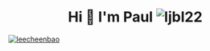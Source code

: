 <h1 align="center">Hi 👋 I'm Paul <img src="https://komarev.com/ghpvc/?username=leecheenbao&label=Profile%20views&color=0e75b6&style=flat" alt="ljbl22" /></h1> 

<p align="left"> <a href="https://github.com/ryo-ma/github-profile-trophy"><img src="https://github-profile-trophy.vercel.app/?username=leecheenbao&title=Repositories,Commits,Followers,Stars&theme=juicyfresh" alt="leecheenbao" /></a> </p>

<!--
**leecheenbao/leecheenbao** is a ✨ _special_ ✨ repository because its `README.md` (this file) appears on your GitHub profile.

Here are some ideas to get you started:

- 🔭 I’m currently working on ...
- 🌱 I’m currently learning ...
- 👯 I’m looking to collaborate on ...
- 🤔 I’m looking for help with ...
- 💬 Ask me about ...
- 📫 How to reach me: ...
- 😄 Pronouns: ...
- ⚡ Fun fact: ...
-->
